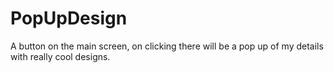 # PopUpDesign
A button on the main screen, on clicking there will be a pop up of my details with really cool designs.
